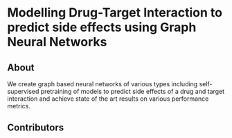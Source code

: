 # Modelling Drug-Target Interaction to predict side effects using Graph Neural Networks

## About
We create graph based neural networks of various types including self-supervised pretraining of models to predict side effects of a drug and target interaction and achieve state of the art results on various performance metrics.

## Contributors
<!-- ALL-CONTRIBUTORS-LIST:START - Do not remove or modify this section -->
<!-- prettier-ignore-start -->
<!-- markdownlint-disable -->

<!-- markdownlint-restore -->
<!-- prettier-ignore-end -->

<!-- ALL-CONTRIBUTORS-LIST:END -->